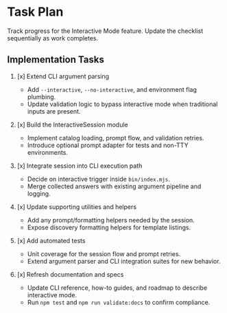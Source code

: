 # Task Plan

Track progress for the Interactive Mode feature. Update the checklist
sequentially as work completes.

## Implementation Tasks

1. [x] Extend CLI argument parsing
   - Add `--interactive`, `--no-interactive`, and environment flag plumbing.
   - Update validation logic to bypass interactive mode when traditional inputs
     are present.

2. [x] Build the InteractiveSession module
   - Implement catalog loading, prompt flow, and validation retries.
   - Introduce optional prompt adapter for tests and non-TTY environments.

3. [x] Integrate session into CLI execution path
   - Decide on interactive trigger inside `bin/index.mjs`.
   - Merge collected answers with existing argument pipeline and logging.

4. [x] Update supporting utilities and helpers
   - Add any prompt/formatting helpers needed by the session.
   - Expose discovery formatting helpers for template listings.

5. [x] Add automated tests
   - Unit coverage for the session flow and prompt retries.
   - Extend argument parser and CLI integration suites for new behavior.

6. [x] Refresh documentation and specs
   - Update CLI reference, how-to guides, and roadmap to describe interactive
     mode.
   - Run `npm test` and `npm run validate:docs` to confirm compliance.
